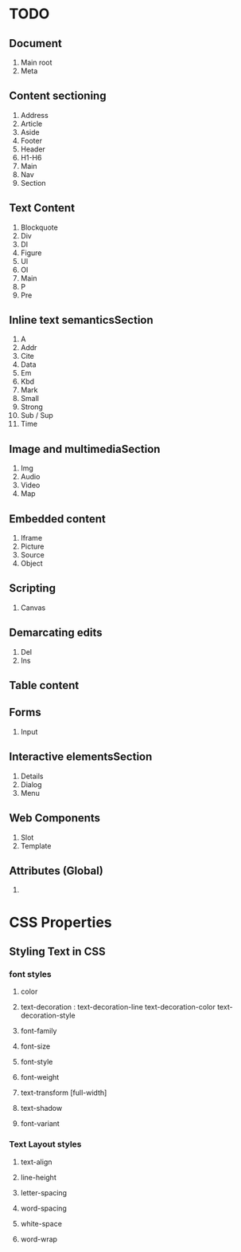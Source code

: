 # TODO

## Document

1. Main root
2. Meta

## Content sectioning

1. Address
2. Article
3. Aside
4. Footer
5. Header
6. H1-H6
7. Main
8. Nav
9. Section

## Text Content

1. Blockquote
2. Div
3. Dl
4. Figure
5. Ul
6. Ol
7. Main
8. P
9. Pre

## Inline text semanticsSection

1. A
2. Addr
3. Cite
4. Data
5. Em
6. Kbd
7. Mark
8. Small
9. Strong
10. Sub / Sup
11. Time

## Image and multimediaSection

1. Img
2. Audio
3. Video
4. Map

## Embedded content

1. Iframe
2. Picture
3. Source
4. Object

## Scripting

1. Canvas

## Demarcating edits

1. Del
2. Ins

## Table content

## Forms

1. Input

## Interactive elementsSection

1. Details
2. Dialog
3. Menu

## Web Components

1. Slot
2. Template

<!-- =============== -->

## Attributes (Global)

1.

# CSS Properties

## Styling Text in CSS

### font styles

1. color
2. text-decoration : text-decoration-line text-decoration-color text-decoration-style
3. font-family
4. font-size
5. font-style
6. font-weight
7. text-transform [full-width]
8. text-shadow

9. font-variant

### Text Layout styles

1. text-align
2. line-height
3. letter-spacing
4. word-spacing

5. white-space
6. word-wrap
